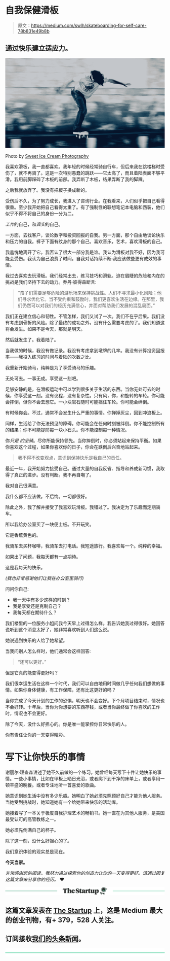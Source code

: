 # 自我保健滑板

> 原文：<https://medium.com/swlh/skateboarding-for-self-care-78b831e49b8b>

## 通过快乐建立适应力。

![](img/139dd2ce41d0ac574113316e6c4105d9.png)

Photo by [Sweet Ice Cream Photography](https://unsplash.com/photos/hGo6lgpBwIw?utm_source=unsplash&utm_medium=referral&utm_content=creditCopyText)

我喜欢滑板，我一直都喜欢。我年轻的时候经常骑自行车，但后来我在跳楼梯时受伤了，就不再骑了。这是一次特别愚蠢的跳跃——它太高了，而且着陆表面不够平滑。我用前脚踩碎了木板的前部。我弄断了木板，结果弄断了我的脚踝。

之后我就放弃了。我没有把板子换成新的。

受伤后不久，为了努力成长，我进入了咨询行业。在我看来，人们似乎把自己看得很重。至少我开始把自己看得太重了。有了强制性的联想笔记本电脑和西装，他们似乎不得不将自己的身份一分为二。

*工作*的自己，和*真实*的自己。

一方面，去找客户，谈论数字和投资回报的自我。另一方面，那个自由地谈论快乐和压力的自我。裤子下面有纹身的那个自己。喜欢音乐，艺术，喜欢滑板的自己。

我羞愧地离开了它。我否认了很大一部分我是谁。我认为滑板对我不好，因为我可能会受伤。我认为自己浪费了时间。自我对话持续不断:我应该做些更有成效的事情。

我过去喜欢去玩滑板。我们经常出去，练习技巧和滑轨。迫在眉睫的危险和内在的挑战是我们坚持下去的动力。乔丹·彼得森断言:

> “孩子们需要足够危险的游乐场来保持挑战性。人们不寻求最小化风险；他们寻求优化它。当不受约束和鼓励时，我们更喜欢生活在边缘。在那里，我们仍然可以对我们的经历充满信心，并面对帮助我们发展的混乱局面。”

我们正在建立信心和韧性。不管怎样，我们又试了一次。我们不在乎后果。我们没有考虑到骨折的风险。除了最终的成功之外，没有什么需要考虑的了。我们知道这将会发生。如果不是今天，那就是明天。

然后就发生了。我着陆了。

当我做的时候，我没有做记录。我没有考虑拿到墩牌的几率。我没有计算投资回报率——我投入练习的时间与着陆的次数之比。

我重新开始骑马，纯粹是为了享受骑马的乐趣。

无处可去。一事无成。享受这一刻吧。

足够安静的是，在滑板运动中可以学到很多关于生活的东西。当你无处可去的时候，你享受这一刻。没有议程，没有复杂性。只有风，你，和旋转的车轮。你可能会摔倒，但你不会去想它。一小块岩石随时可能挡住车轮。你可能会绊倒。

有时候你会。不过，通常不会发生什么严重的事情。你掸掉灰尘，回到冲浪板上。

同样，生活给了你无法预见的障碍。你可能会在任何时刻被绊倒。你不能控制所有的结果；你不可能提防每一块小石头。你不能控制每一种情况。

你*只是* *的坐骑*。尽你所能保持领先。当你摔倒时，你必须站起来保持平衡。如果你喜欢这个过程，如果你喜欢你的日子，你会在跌倒后兴奋地站起来。

> 我不得不改变观点，意识到保持快乐是我自己的责任。

最近一年，我开始努力接受自己。通过大量的自我反省、指导和养成新习惯，我取得了真正的进步。没有判断。我不再自嘲了。

我对自己很满意。

我什么都不应该做。不后悔。一切都很好。

除此之外，我了解并接受了我喜欢玩滑板。我错过了。我决定为了乐趣而定期骑车。

所以我给办公室买了一块便士板。不开玩笑。

它是香蕉黄色的。

我骑车去买杯咖啡，我骑车去打电话。我短途旅行。我喜欢每一个。纯粹的幸福。

如果出了问题，我每天都有一点期待。

这是我每天的快乐。

*(我也非常感谢他们让我在办公室里骑行)*

问问你自己:

*   我一天中有多少这样的时刻？
*   我是享受还是克制自己？
*   我每天都在期待什么？

我们楼里的一位服务小姐问我今天早上过得怎么样。我告诉她我过得很好。她回答说听到这个消息太好了，她非常喜欢听到人们这么说。

她说遇到快乐的人给了她希望。

当我问别人怎么样时，他们通常会这样回答:

> “还可以更好。”

但是它真的能变得更好吗？

我们很幸运生活在这样一个时代，我们可以自由地用时间做几乎任何我们想做的事情。如果你身体健康，有工作保障，还有比这更好的吗？

当你完成了今天计划的工作的恐惧，明天也不会变好。下个月项目结束时，情况也不会好转。十年后，当你为你想要的东西存钱，或者当你最终做了你喜欢的工作时，情况也不会更好。

除了今天，没什么好担心的。你是唯一能掌控你日常快乐的人。

你有责任让你的一天变得精彩。

# 写下让你快乐的事情

谢丽尔·理查森讲述了她不久前做的一个练习。她曾经每天写下十件让她快乐的事情。一些小事情，比如在甲板上晒日光浴，或者爬下到干净的床单上，或者享用一顿丰盛的晚餐。或者专注地听一首喜爱的歌曲。

她意识到她生活中没有多少乐趣。她明白了她必须先照顾好自己才能为他人服务。当她受到挑战时，她知道她有一个给她带来快乐的活动库。

她接着写了一本关于极度自我护理艺术的畅销书。她一直在为其他人服务，是美国最受认可的高管教练之一。

她必须先倒满自己的杯子。

除了这一刻，没什么好担心的了。

我们意识体验的现实总是现在。

**今天当家。**

*非常感谢您的阅读。我努力通过探索你的创造力让你的一天变得更好。请通过回复这篇文章来分享你的经历。* ❤️

[![](img/308a8d84fb9b2fab43d66c117fcc4bb4.png)](https://medium.com/swlh)

## 这篇文章发表在 [The Startup](https://medium.com/swlh) 上，这是 Medium 最大的创业刊物，有+ 379，528 人关注。

## 订阅接收[我们的头条新闻](http://growthsupply.com/the-startup-newsletter/)。

[![](img/b0164736ea17a63403e660de5dedf91a.png)](https://medium.com/swlh)